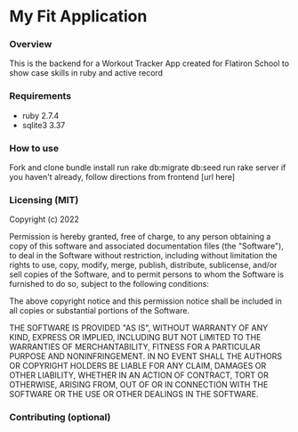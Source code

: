 # My Fit Application

### Overview
This is the backend for a Workout Tracker App created for Flatiron School to show case skills in ruby and active record 

### Requirements 
* ruby 2.7.4
* sqlite3 3.37

### How to use 
Fork and clone 
bundle install 
run rake db:migrate db:seed
run rake server 
if you haven't already, follow directions from frontend [url here] 

### Licensing (MIT)

Copyright (c) 2022

Permission is hereby granted, free of charge, to any person obtaining a copy
of this software and associated documentation files (the "Software"), to deal
in the Software without restriction, including without limitation the rights
to use, copy, modify, merge, publish, distribute, sublicense, and/or sell
copies of the Software, and to permit persons to whom the Software is
furnished to do so, subject to the following conditions:

The above copyright notice and this permission notice shall be included in
all copies or substantial portions of the Software.

THE SOFTWARE IS PROVIDED "AS IS", WITHOUT WARRANTY OF ANY KIND, EXPRESS OR
IMPLIED, INCLUDING BUT NOT LIMITED TO THE WARRANTIES OF MERCHANTABILITY,
FITNESS FOR A PARTICULAR PURPOSE AND NONINFRINGEMENT. IN NO EVENT SHALL THE
AUTHORS OR COPYRIGHT HOLDERS BE LIABLE FOR ANY CLAIM, DAMAGES OR OTHER
LIABILITY, WHETHER IN AN ACTION OF CONTRACT, TORT OR OTHERWISE, ARISING FROM,
OUT OF OR IN CONNECTION WITH THE SOFTWARE OR THE USE OR OTHER DEALINGS IN
THE SOFTWARE.

### Contributing (optional)